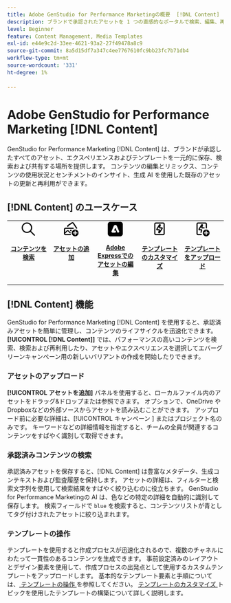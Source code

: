 ```yaml
---
title: Adobe GenStudio for Performance Marketingの概要  [!DNL Content]
description: ブランドで承認されたアセットを 1 つの直感的なポータルで検索、編集、再利用、共有する方法について説明します。
level: Beginner
feature: Content Management, Media Templates
exl-id: e44e9c2d-33ee-4621-93a2-27f49478a8c9
source-git-commit: 8a5d15df7a347c4ee7767610fc9bb23fc7b71db4
workflow-type: tm+mt
source-wordcount: '331'
ht-degree: 1%

---
```


# Adobe GenStudio for Performance Marketing [!DNL Content]

GenStudio for Performance Marketing [!DNL Content] は、ブランドが承認したすべてのアセット、エクスペリエンスおよびテンプレートを一元的に保存、検索および共有する場所を提供します。 コンテンツの編集とリミックス、コンテンツの使用状況とセンチメントのインサイト、生成 AI を使用した既存のアセットの更新と再利用ができます。

## [!DNL Content] のユースケース

<table style="table-layout:fixed">
<tr style="border: 0;">
   <td align="center" valign="top" width="100">
      <a href="../content/manage-assets.md#search">
         <img alt="拡大鏡" src="../../assets/icons/icon-search.png">
      </a>
      <p>
         <a href="../content/manage-assets.md#search-content">
         <strong> コンテンツを検索 </strong>
         </a>
      </p>
   </td>
   <td align="center" valign="top" width="100">
      <a href="../content/manage-assets.md">
         <img alt="プラス記号（+）付きの画像" src="../../assets/icons/icon-addContent.png">
      </a>
      <p>
         <a href="../content/manage-assets.md">
         <strong> アセットの追加 </strong>
         </a>
      </p>
   </td>
   <td align="center" valign="top" width="100">
      <a href="../content/asset-details.md#edit-in-express">
         <img alt="Adobe Expressで編集" src="../../assets/icons/icon-editExpress.png">
      </a>
      <p>
         <a href="../content/asset-details.md#edit-in-express">
         <strong>Adobe Expressでのアセットの編集 </strong>
         </a>
      </p>
   </td>
   <td align="center" valign="top" width="100">
      <a href="../content/customize-template.md">
         <img alt="アセットの稲妻" src="../../assets/icons/icon-template.png">
      </a>
      <p>
         <a href="../content/customize-template.md">
         <strong> テンプレートのカスタマイズ </strong>
         </a>
      </p>
   </td>
   <td align="center" valign="top" width="100">
      <a href="../content/use-templates.md">
         <img alt="プラス記号を使用したアセット上のボルトの軽量化" src="../../assets/icons/icon-addTemplate.png">
      </a>
      <p>
         <a href="../content/use-templates.md#upload-a-template">
         <strong> テンプレートをアップロード </strong>
         </a>
      </p>
   </td>
</tr>
</table>

## [!DNL Content] 機能

GenStudio for Performance Marketing [!DNL Content] を使用すると、承認済みアセットを簡単に管理し、コンテンツのライフサイクルを迅速化できます。 **[!UICONTROL [!DNL Content]]** では、パフォーマンスの高いコンテンツを検索、検索および再利用したり、アセットやエクスペリエンスを選択してエバーグリーンキャンペーン用の新しいバリアントの作成を開始したりできます。

### アセットのアップロード

**[!UICONTROL アセットを追加]** パネルを使用すると、ローカルファイル内のアセットをドラッグ&amp;ドロップまたは参照できます。 オプションで、OneDrive やDropboxなどの外部ソースからアセットを読み込むことができます。 アップロード前に必要な詳細は、[!UICONTROL  キャンペーン ] またはプロジェクト名のみです。 キーワードなどの詳細情報を指定すると、チームの全員が関連するコンテンツをすばやく識別して取得できます。

### 承認済みコンテンツの検索

承認済みアセットを保存すると、[!DNL Content] は豊富なメタデータ、生成コンテキストおよび監査履歴を保持します。 アセットの詳細は、フィルターと検索文字列を使用して検索結果をすばやく絞り込むのに役立ちます。 GenStudio for Performance Marketingの AI は、色などの特定の詳細を自動的に識別して保存します。 検索フィールドで `blue` を検索すると、コンテンツリストが青としてタグ付けされたアセットに絞り込まれます。

### テンプレートの操作

テンプレートを使用すると作成プロセスが迅速化されるので、複数のチャネルにわたって一貫性のあるコンテンツを生成できます。 事前設定済みのレイアウトとデザイン要素を使用して、作成プロセスの出発点として使用するカスタムテンプレートをアップロードします。 基本的なテンプレート要素と手順については、[ テンプレートの操作 ](use-templates.md) を参照してください。 [ テンプレートのカスタマイズ ](customize-template.md) トピックを使用したテンプレートの構築について詳しく説明します。
